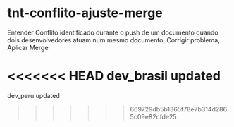 # tnt-conflito-ajuste-merge
Entender Conflito identificado durante o push de um documento quando dois desenvolvedores atuam num mesmo documento, Corrigir problema, Aplicar Merge

<<<<<<< HEAD
dev_brasil updated
=======
dev_peru updated
>>>>>>> 669729db5b1365f78e7b314d2865c09e82cfde25
